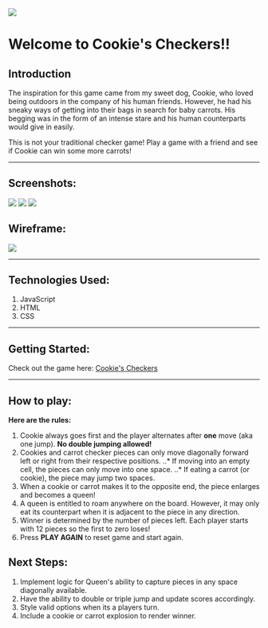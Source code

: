 <img src="https://i.imgur.com/SFGR7bc.png">

# Welcome to Cookie's Checkers!!

## Introduction

The inspiration for this game came from my sweet dog, Cookie, who loved being outdoors in the company of his human friends. However, he had his sneaky ways of getting into their bags in search for baby carrots. His begging was in the form of an intense stare and his human counterparts would give in easily.

This is not your traditional checker game! Play a game with a friend and see if Cookie can win some more carrots! 

---
 
## Screenshots: 

<img src="https://i.imgur.com/MEX7cku.png">
<img src="https://i.imgur.com/HDTA4J2.png">
<img src="https://i.imgur.com/WFr1nqP.png">

## Wireframe:

<img src="https://i.imgur.com/kJ6rGWq.jpg">

---

## Technologies Used:

1. JavaScript
2. HTML
3. CSS

---

## Getting Started: 

Check out the game here: [Cookie's Checkers](https://ninalk.github.io/CookiesCheckers/)

---

## How to play:

**Here are the rules:**

1. Cookie always goes first and the player alternates after **one** move (aka one jump). **No double jumping allowed!**
2. Cookies and carrot checker pieces can only move diagonally forward left or right from their respective positions.
..* If moving into an empty cell, the pieces can only move into one space.
..* If eating a carrot (or cookie), the piece may jump two spaces.
3. When a cookie or carrot makes it to the opposite end, the piece enlarges and becomes a queen!
4. A queen is entitled to roam anywhere on the board. However, it may only eat its counterpart when it is adjacent to the piece in any direction.
5. Winner is determined by the number of pieces left. Each player starts with 12 pieces so the first to zero loses!
6. Press **PLAY AGAIN** to reset game and start again.

## Next Steps:

1. Implement logic for Queen's ability to capture pieces in any space diagonally available.
2. Have the ability to double or triple jump and update scores accordingly.
3. Style valid options when its a players turn.
4. Include a cookie or carrot explosion to render winner.